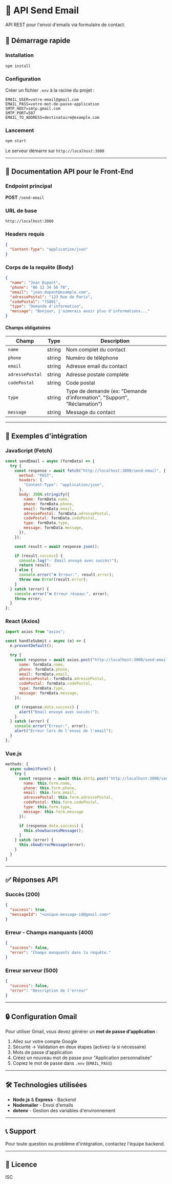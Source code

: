 # 📨 API Send Email

API REST pour l'envoi d'emails via formulaire de contact.

## 🚀 Démarrage rapide

### Installation

```bash
npm install
```

### Configuration

Créer un fichier `.env` à la racine du projet :

```env
EMAIL_USER=votre-email@gmail.com
EMAIL_PASS=votre-mot-de-passe-application
SMTP_HOST=smtp.gmail.com
SMTP_PORT=587
EMAIL_TO_ADDRESS=destinataire@example.com
```

### Lancement

```bash
npm start
```

Le serveur démarre sur `http://localhost:3000`

---

## 📡 Documentation API pour le Front-End

### Endpoint principal

**POST** `/send-email`

### URL de base

```
http://localhost:3000
```

### Headers requis

```json
{
  "Content-Type": "application/json"
}
```

### Corps de la requête (Body)

```json
{
  "name": "Jean Dupont",
  "phone": "06 12 34 56 78",
  "email": "jean.dupont@example.com",
  "adressePostal": "123 Rue de Paris",
  "codePostal": "75001",
  "type": "Demande d'information",
  "message": "Bonjour, j'aimerais avoir plus d'informations..."
}
```

#### Champs obligatoires

| Champ           | Type   | Description                                                             |
| --------------- | ------ | ----------------------------------------------------------------------- |
| `name`          | string | Nom complet du contact                                                  |
| `phone`         | string | Numéro de téléphone                                                     |
| `email`         | string | Adresse email du contact                                                |
| `adressePostal` | string | Adresse postale complète                                                |
| `codePostal`    | string | Code postal                                                             |
| `type`          | string | Type de demande (ex: "Demande d'information", "Support", "Réclamation") |
| `message`       | string | Message du contact                                                      |

---

## 📝 Exemples d'intégration

### JavaScript (Fetch)

```javascript
const sendEmail = async (formData) => {
  try {
    const response = await fetch("http://localhost:3000/send-email", {
      method: "POST",
      headers: {
        "Content-Type": "application/json",
      },
      body: JSON.stringify({
        name: formData.name,
        phone: formData.phone,
        email: formData.email,
        adressePostal: formData.adressePostal,
        codePostal: formData.codePostal,
        type: formData.type,
        message: formData.message,
      }),
    });

    const result = await response.json();

    if (result.success) {
      console.log("✅ Email envoyé avec succès!");
      return result;
    } else {
      console.error("❌ Erreur:", result.error);
      throw new Error(result.error);
    }
  } catch (error) {
    console.error("❌ Erreur réseau:", error);
    throw error;
  }
};
```

### React (Axios)

```javascript
import axios from "axios";

const handleSubmit = async (e) => {
  e.preventDefault();

  try {
    const response = await axios.post("http://localhost:3000/send-email", {
      name: formData.name,
      phone: formData.phone,
      email: formData.email,
      adressePostal: formData.adressePostal,
      codePostal: formData.codePostal,
      type: formData.type,
      message: formData.message,
    });

    if (response.data.success) {
      alert("Email envoyé avec succès!");
    }
  } catch (error) {
    console.error("Erreur:", error);
    alert("Erreur lors de l'envoi de l'email");
  }
};
```

### Vue.js

```javascript
methods: {
  async submitForm() {
    try {
      const response = await this.$http.post('http://localhost:3000/send-email', {
        name: this.form.name,
        phone: this.form.phone,
        email: this.form.email,
        adressePostal: this.form.adressePostal,
        codePostal: this.form.codePostal,
        type: this.form.type,
        message: this.form.message
      });

      if (response.data.success) {
        this.showSuccessMessage();
      }
    } catch (error) {
      this.showErrorMessage(error);
    }
  }
}
```

---

## ✅ Réponses API

### Succès (200)

```json
{
  "success": true,
  "messageId": "<unique-message-id@gmail.com>"
}
```

### Erreur - Champs manquants (400)

```json
{
  "success": false,
  "error": "Champs manquants dans la requête."
}
```

### Erreur serveur (500)

```json
{
  "success": false,
  "error": "Description de l'erreur"
}
```

---

## 🔒 Configuration Gmail

Pour utiliser Gmail, vous devez générer un **mot de passe d'application** :

1. Allez sur votre compte Google
2. Sécurité → Validation en deux étapes (activez-la si nécessaire)
3. Mots de passe d'application
4. Créez un nouveau mot de passe pour "Application personnalisée"
5. Copiez le mot de passe dans `.env` (`EMAIL_PASS`)

---

## 🛠️ Technologies utilisées

- **Node.js** & **Express** - Backend
- **Nodemailer** - Envoi d'emails
- **dotenv** - Gestion des variables d'environnement

---

## 📞 Support

Pour toute question ou problème d'intégration, contactez l'équipe backend.

---

## 📄 Licence

ISC
